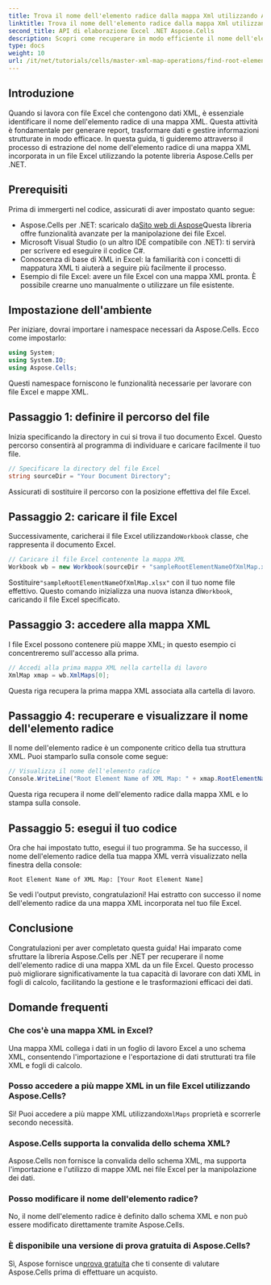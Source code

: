 ```yaml
---
title: Trova il nome dell'elemento radice dalla mappa Xml utilizzando Aspose.Cells
linktitle: Trova il nome dell'elemento radice dalla mappa Xml utilizzando Aspose.Cells
second_title: API di elaborazione Excel .NET Aspose.Cells
description: Scopri come recuperare in modo efficiente il nome dell'elemento radice di una mappa XML incorporata in un file Excel utilizzando Aspose.Cells per .NET. Questa guida passo passo ti guida attraverso il caricamento del tuo documento Excel.
type: docs
weight: 10
url: /it/net/tutorials/cells/master-xml-map-operations/find-root-element-name-from-xml-map/
---
```

## Introduzione

Quando si lavora con file Excel che contengono dati XML, è essenziale identificare il nome dell'elemento radice di una mappa XML. Questa attività è fondamentale per generare report, trasformare dati e gestire informazioni strutturate in modo efficace. In questa guida, ti guideremo attraverso il processo di estrazione del nome dell'elemento radice di una mappa XML incorporata in un file Excel utilizzando la potente libreria Aspose.Cells per .NET.

## Prerequisiti

Prima di immergerti nel codice, assicurati di aver impostato quanto segue:
- Aspose.Cells per .NET: scaricalo da[Sito web di Aspose](https://releases.aspose.com/cells/net/)Questa libreria offre funzionalità avanzate per la manipolazione dei file Excel.
- Microsoft Visual Studio (o un altro IDE compatibile con .NET): ti servirà per scrivere ed eseguire il codice C#.
- Conoscenza di base di XML in Excel: la familiarità con i concetti di mappatura XML ti aiuterà a seguire più facilmente il processo.
- Esempio di file Excel: avere un file Excel con una mappa XML pronta. È possibile crearne uno manualmente o utilizzare un file esistente.

## Impostazione dell'ambiente
Per iniziare, dovrai importare i namespace necessari da Aspose.Cells. Ecco come impostarlo:

```csharp
using System;
using System.IO;
using Aspose.Cells;
```

Questi namespace forniscono le funzionalità necessarie per lavorare con file Excel e mappe XML.

## Passaggio 1: definire il percorso del file
Inizia specificando la directory in cui si trova il tuo documento Excel. Questo percorso consentirà al programma di individuare e caricare facilmente il tuo file.

```csharp
// Specificare la directory del file Excel
string sourceDir = "Your Document Directory";
```

Assicurati di sostituire il percorso con la posizione effettiva del file Excel.

## Passaggio 2: caricare il file Excel
 Successivamente, caricherai il file Excel utilizzando`Workbook` classe, che rappresenta il documento Excel.

```csharp
// Caricare il file Excel contenente la mappa XML
Workbook wb = new Workbook(sourceDir + "sampleRootElementNameOfXmlMap.xlsx");
```

 Sostituire`"sampleRootElementNameOfXmlMap.xlsx"` con il tuo nome file effettivo. Questo comando inizializza una nuova istanza di`Workbook`, caricando il file Excel specificato.

## Passaggio 3: accedere alla mappa XML
I file Excel possono contenere più mappe XML; in questo esempio ci concentreremo sull'accesso alla prima.

```csharp
// Accedi alla prima mappa XML nella cartella di lavoro
XmlMap xmap = wb.XmlMaps[0];
```

Questa riga recupera la prima mappa XML associata alla cartella di lavoro.

## Passaggio 4: recuperare e visualizzare il nome dell'elemento radice
Il nome dell'elemento radice è un componente critico della tua struttura XML. Puoi stamparlo sulla console come segue:

```csharp
// Visualizza il nome dell'elemento radice
Console.WriteLine("Root Element Name of XML Map: " + xmap.RootElementName);
```

Questa riga recupera il nome dell'elemento radice dalla mappa XML e lo stampa sulla console.

## Passaggio 5: esegui il tuo codice
Ora che hai impostato tutto, esegui il tuo programma. Se ha successo, il nome dell'elemento radice della tua mappa XML verrà visualizzato nella finestra della console:

```plaintext
Root Element Name of XML Map: [Your Root Element Name]
```

Se vedi l'output previsto, congratulazioni! Hai estratto con successo il nome dell'elemento radice da una mappa XML incorporata nel tuo file Excel.

## Conclusione
Congratulazioni per aver completato questa guida! Hai imparato come sfruttare la libreria Aspose.Cells per .NET per recuperare il nome dell'elemento radice di una mappa XML da un file Excel. Questo processo può migliorare significativamente la tua capacità di lavorare con dati XML in fogli di calcolo, facilitando la gestione e le trasformazioni efficaci dei dati.

## Domande frequenti

### Che cos'è una mappa XML in Excel?
Una mappa XML collega i dati in un foglio di lavoro Excel a uno schema XML, consentendo l'importazione e l'esportazione di dati strutturati tra file XML e fogli di calcolo.

### Posso accedere a più mappe XML in un file Excel utilizzando Aspose.Cells?
 Sì! Puoi accedere a più mappe XML utilizzando`XmlMaps` proprietà e scorrerle secondo necessità.

### Aspose.Cells supporta la convalida dello schema XML?
Aspose.Cells non fornisce la convalida dello schema XML, ma supporta l'importazione e l'utilizzo di mappe XML nei file Excel per la manipolazione dei dati.

### Posso modificare il nome dell'elemento radice?
No, il nome dell'elemento radice è definito dallo schema XML e non può essere modificato direttamente tramite Aspose.Cells.

### È disponibile una versione di prova gratuita di Aspose.Cells?
 Sì, Aspose fornisce un[prova gratuita](https://releases.aspose.com/) che ti consente di valutare Aspose.Cells prima di effettuare un acquisto.